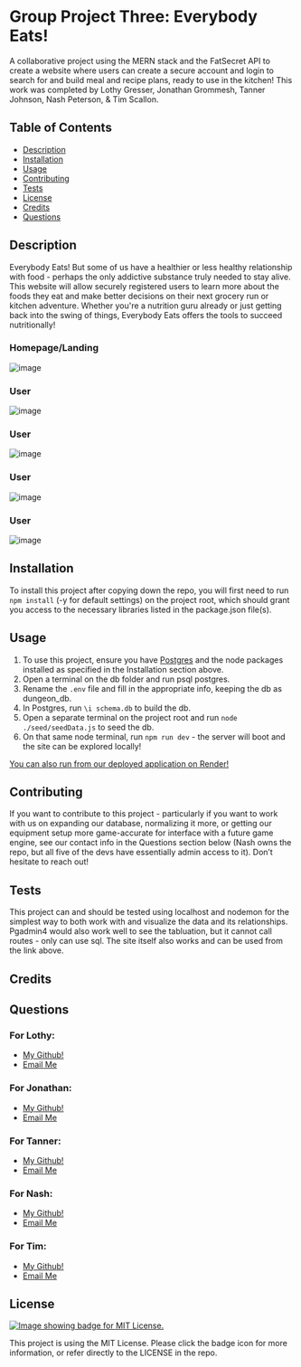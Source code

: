 # Group Project Three: Everybody Eats!
A collaborative project using the MERN stack and the FatSecret API to create a website where users can create a secure account and login to search for and build meal and recipe plans, ready to use in the kitchen! This work was completed by Lothy Gresser, Jonathan Grommesh, Tanner Johnson, Nash Peterson, &amp; Tim Scallon.

  ## Table of Contents
  - [Description](#description)
  - [Installation](#installation)
  - [Usage](#usage)
  - [Contributing](#contributing)
  - [Tests](#tests)
  - [License](#license)
  - [Credits](#credits)
  - [Questions](#questions)

  ## Description
  Everybody Eats! But some of us have a healthier or less healthy relationship with food - perhaps the only addictive substance truly needed to stay alive. This website will allow securely registered users to learn more about the foods they eat and make better decisions on their next grocery run or kitchen adventure. Whether you're a nutrition guru already or just getting back into the swing of things, Everybody Eats offers the tools to succeed nutritionally!

  ### Homepage/Landing
  ![image](./screenshots/.png)
  ### User 
  ![image](./screenshots/.png)
  ### User 
  ![image](./screenshots/.png)
  ### User
  ![image](./screenshots/.png)
  ### User 
  ![image](./screenshots/.png)


  ## Installation
  To install this project after copying down the repo, you will first need to run `npm install` (-y for default settings) on the project root, which should grant you access to the necessary libraries listed in the package.json file(s).

  ## Usage
  1. To use this project, ensure you have [Postgres](https://www.postgresql.org/download/) and the node packages installed as specified in the Installation section above.
  2. Open a terminal on the db folder and run psql postgres.
  3. Rename the `.env` file and fill in the appropriate info, keeping the db as dungeon_db.
  3. In Postgres, run `\i schema.db` to build the db.
  4. Open a separate terminal on the project root and run `node ./seed/seedData.js` to seed the db.
  5. On that same node terminal, run `npm run dev` - the server will boot and the site can be explored locally!

  [You can also run from our deployed application on Render!](url)

  ## Contributing
  If you want to contribute to this project - particularly if you want to work with us on expanding our database, normalizing it more, or getting our equipment setup more game-accurate for interface with a future game engine, see our contact info in the Questions section below (Nash owns the repo, but all five of the devs have essentially admin access to it). Don’t hesitate to reach out!

  ## Tests
  This project can and should be tested using localhost and nodemon for the simplest way to both work with and visualize the data and its relationships. Pgadmin4 would also work well to see the tabluation, but it cannot call routes - only can use sql. The site itself also works and can be used from the link above.
  
  ## Credits


  ## Questions
  ### For Lothy:
  - [My Github!](https://github.com/lothylg)
  - [Email Me](mailto:lothygresser@gmail.com?subject=Hello!)
  ### For Jonathan:
  - [My Github!](https://github.com/JonGrom)
  - [Email Me](mailto:grommeshjonathan@gmail.com?subject=Hello!)
  ### For Tanner:
  - [My Github!](https://github.com/tjjohnson76)
  - [Email Me](mailto:tannerjohnson08@gmail.com?subject=Hello!)
  ### For Nash:
  - [My Github!](https://github.com/TeutonicTed)
  - [Email Me](mailto:npeters021@gmail.com?subject=Hello!)
  ### For Tim:
  - [My Github!](https://www.github.com/floatingpoint-exaflop)
  - [Email Me](mailto:timscallon1@gmail.com?subject=Hello!)

  ## License
  [![Image showing badge for MIT License.](https://img.shields.io/badge/License-MIT_License-blue)](https://mit-license.org/)
  
  This project is using the MIT License. Please click the badge icon for more information, or refer directly to the LICENSE in the repo.
